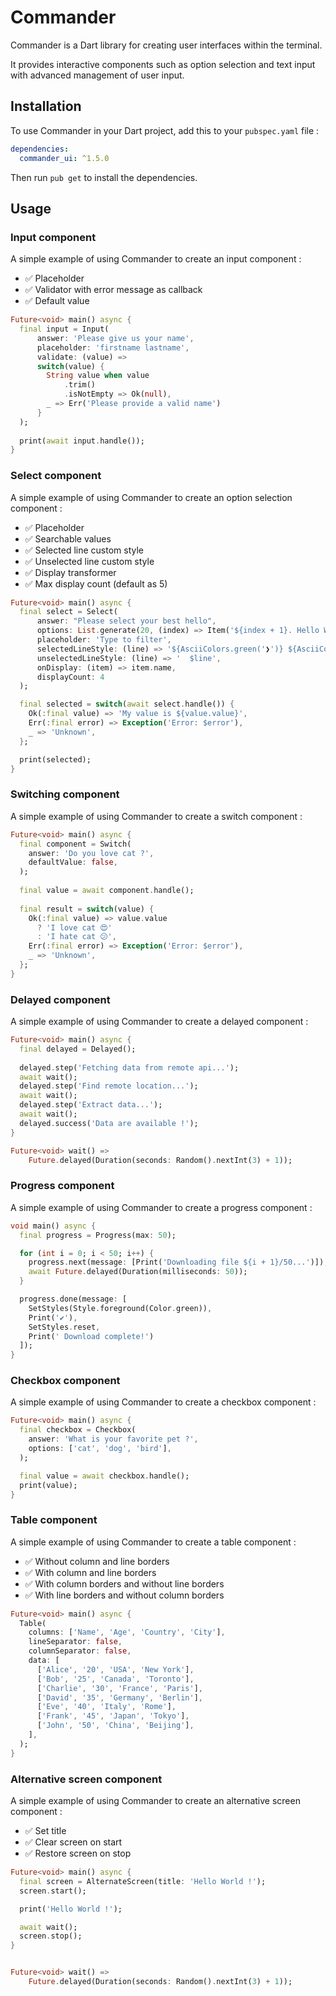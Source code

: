# Commander

Commander is a Dart library for creating user interfaces within the terminal.

It provides interactive components such as option selection and text input with advanced management of
user input.

## Installation

To use Commander in your Dart project, add this to your `pubspec.yaml` file :
```yaml
dependencies:
  commander_ui: ^1.5.0
```

Then run `pub get` to install the dependencies.

## Usage

### Input component

A simple example of using Commander to create an input component :

- ✅ Placeholder
- ✅ Validator with error message as callback 
- ✅ Default value

```dart
Future<void> main() async {
  final input = Input(
      answer: 'Please give us your name',
      placeholder: 'firstname lastname',
      validate: (value) =>
      switch(value) {
        String value when value
            .trim()
            .isNotEmpty => Ok(null),
        _ => Err('Please provide a valid name')
      }
  );
  
  print(await input.handle());
}
```

### Select component
A simple example of using Commander to create an option selection component :

- ✅ Placeholder
- ✅ Searchable values
- ✅ Selected line custom style
- ✅ Unselected line custom style
- ✅ Display transformer
- ✅ Max display count (default as 5)

```dart
Future<void> main() async {
  final select = Select(
      answer: "Please select your best hello",
      options: List.generate(20, (index) => Item('${index + 1}. Hello World', index + 1)),
      placeholder: 'Type to filter',
      selectedLineStyle: (line) => '${AsciiColors.green('❯')} ${AsciiColors.lightCyan(line)}',
      unselectedLineStyle: (line) => '  $line',
      onDisplay: (item) => item.name,
      displayCount: 4
  );

  final selected = switch(await select.handle()) {
    Ok(:final value) => 'My value is ${value.value}',
    Err(:final error) => Exception('Error: $error'),
    _ => 'Unknown',
  };

  print(selected);
}
```

### Switching component
A simple example of using Commander to create a switch component :

```dart
Future<void> main() async {
  final component = Switch(
    answer: 'Do you love cat ?',
    defaultValue: false,
  );
  
  final value = await component.handle();
  
  final result = switch(value) {
    Ok(:final value) => value.value 
      ? 'I love cat 😍' 
      : 'I hate cat 😕',
    Err(:final error) => Exception('Error: $error'),
    _ => 'Unknown',
  };
}
```
### Delayed component
A simple example of using Commander to create a delayed component :

```dart
Future<void> main() async {
  final delayed = Delayed();
  
  delayed.step('Fetching data from remote api...');
  await wait();
  delayed.step('Find remote location...');
  await wait();
  delayed.step('Extract data...');
  await wait();
  delayed.success('Data are available !');
}

Future<void> wait() =>
    Future.delayed(Duration(seconds: Random().nextInt(3) + 1));
```

### Progress component
A simple example of using Commander to create a progress component :

```dart
void main() async {
  final progress = Progress(max: 50);

  for (int i = 0; i < 50; i++) {
    progress.next(message: [Print('Downloading file ${i + 1}/50...')]);
    await Future.delayed(Duration(milliseconds: 50));
  }

  progress.done(message: [
    SetStyles(Style.foreground(Color.green)),
    Print('✔'),
    SetStyles.reset,
    Print(' Download complete!')
  ]);
}
```

### Checkbox component
A simple example of using Commander to create a checkbox component :

```dart
Future<void> main() async {
  final checkbox = Checkbox(
    answer: 'What is your favorite pet ?',
    options: ['cat', 'dog', 'bird'],
  );

  final value = await checkbox.handle();
  print(value);
}
```

### Table component
A simple example of using Commander to create a table component :

- ✅ Without column and line borders
- ✅ With column and line borders
- ✅ With column borders and without line borders
- ✅ With line borders and without column borders

```dart
Future<void> main() async {
  Table(
    columns: ['Name', 'Age', 'Country', 'City'],
    lineSeparator: false,
    columnSeparator: false,
    data: [
      ['Alice', '20', 'USA', 'New York'],
      ['Bob', '25', 'Canada', 'Toronto'],
      ['Charlie', '30', 'France', 'Paris'],
      ['David', '35', 'Germany', 'Berlin'],
      ['Eve', '40', 'Italy', 'Rome'],
      ['Frank', '45', 'Japan', 'Tokyo'],
      ['John', '50', 'China', 'Beijing'],
    ],
  );
}
```

### Alternative screen component
A simple example of using Commander to create an alternative screen component :

- ✅ Set title
- ✅ Clear screen on start
- ✅ Restore screen on stop

```dart
Future<void> main() async {
  final screen = AlternateScreen(title: 'Hello World !');
  screen.start();

  print('Hello World !');

  await wait();
  screen.stop();
}


Future<void> wait() =>
    Future.delayed(Duration(seconds: Random().nextInt(3) + 1));
```
